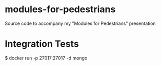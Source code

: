 # modules-for-pedestrians
Source code to accompany my "Modules for Pedestrians" presentation

Integration Tests
=================

$ docker run -p 27017:27017 -d mongo
